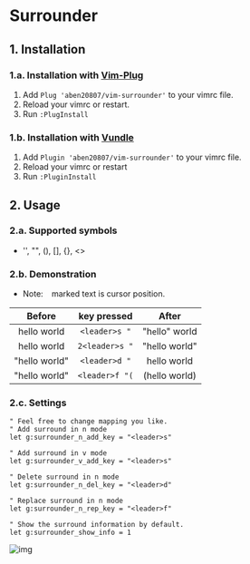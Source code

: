 # Surrounder

## 1. Installation
### 1.a. Installation with [Vim-Plug](https://github.com/junegunn/vim-plug)
1. Add `Plug 'aben20807/vim-surrounder'` to your vimrc file.
2. Reload your vimrc or restart.
3. Run `:PlugInstall`

### 1.b. Installation with [Vundle](https://github.com/VundleVim/Vundle.vim)
1. Add `Plugin 'aben20807/vim-surrounder'` to your vimrc file.
2. Reload your vimrc or restart
3. Run `:PluginInstall`

## 2. Usage
### 2.a. Supported symbols
+ '', "", (), [], {}, <>

### 2.b. Demonstration
+ Note: ` ` marked text is cursor position.

|Before|key pressed|After|
|:-:|:-:|:-:|
|h`e`llo world   | `<leader>s "`   |  "h`e`llo" world|
|h`e`llo world   | `2<leader>s "`  | "h`e`llo world"|
|"h`e`llo world" | `<leader>d "`   |  h`e`llo world|
|"h`e`llo world" | `<leader>f "(`  | (h`e`llo world)|

### 2.c. Settings
```vim
" Feel free to change mapping you like.
" Add surround in n mode
let g:surrounder_n_add_key = "<leader>s"

" Add surround in v mode
let g:surrounder_v_add_key = "<leader>s"

" Delete surround in n mode
let g:surrounder_n_del_key = "<leader>d"

" Replace surround in n mode
let g:surrounder_n_rep_key = "<leader>f"

" Show the surround information by default.
let g:surrounder_show_info = 1
```

![img](https://imgur.com/DR5QWxl.png)
